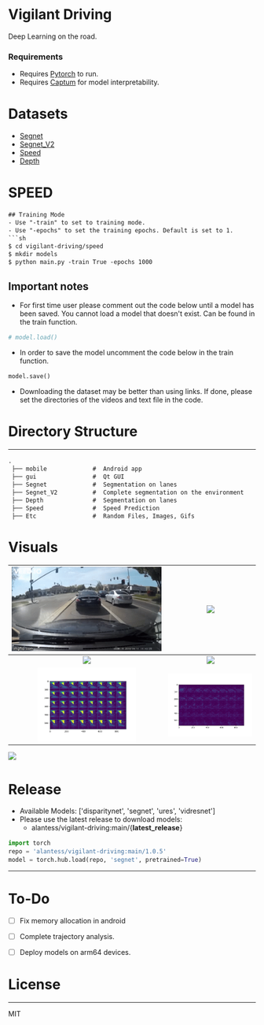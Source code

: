 # Vigilant Driving 
Deep Learning on the road.
### Requirements
- Requires [Pytorch](https://pytorch.org/) to run.
- Requires [Captum](https://captum.ai/) for model interpretability.

# Datasets
- [Segnet](https://bdd-data.berkeley.edu/)
- [Segnet_V2](https://github.com/commaai/comma10k)
- [Speed](https://github.com/commaai/speedchallenge/tree/master/data)
- [Depth](http://apolloscape.auto/stereo.html)

# SPEED
```
## Training Mode
- Use "-train" to set to training mode.
- Use "-epochs" to set the training epochs. Default is set to 1.
```sh
$ cd vigilant-driving/speed
$ mkdir models
$ python main.py -train True -epochs 1000
```
## Important notes
- For first time user please comment out the code below until a model has been saved. You cannot load a model that doesn't exist. Can be found in the train function.
```python
# model.load()
```
- In order to save the model uncomment the code below in the train function. 
```python
model.save()
```
- Downloading the dataset may be better than using links. If done, please set the directories of the videos and text file in the code.

# Directory Structure
------
    .
     ├── mobile             #  Android app 
     ├── gui                #  Qt GUI 
     ├── Segnet             #  Segmentation on lanes
     ├── Segnet_V2          #  Complete segmentation on the environment
     ├── Depth              #  Segmentation on lanes
     ├── Speed              #  Speed Prediction
     ├── Etc                #  Random Files, Images, Gifs


# Visuals
|  ![](etc/original_driving_vid.gif) |  ![](etc/model_lanes.gif) |
|:-:|:-:|
|  ![](etc/depth_gif.gif) |![](etc/disparitygif.gif)   |
| <img src="etc/actual.jpg" alt="actual" width="200"/>  |  <img src="etc/interpret.jpg" alt="interpet" width="200"/> |
![](etc/segnet_v2.gif)



# Release 
- Available Models: ['disparitynet', 'segnet', 'ures', 'vidresnet']
- Please use the latest release to download models: 
    - alantess/vigilant-driving:main/{**latest_release**}
```python
import torch
repo = 'alantess/vigilant-driving:main/1.0.5'
model = torch.hub.load(repo, 'segnet', pretrained=True)
```
------


# To-Do
- [ ] Fix memory allocation in android 
- [ ] Complete trajectory analysis. 
- [ ] Deploy models on arm64 devices. 


# License
----

MIT
